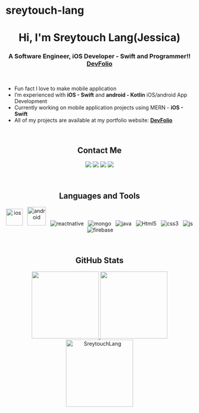 # sreytouch-lang
### <h1 align="center">Hi, I'm **Sreytouch Lang(Jessica)** </h1>

### <h3 align="center">A Software Engineer, iOS Developer - Swift and Programmer!! **[DevFolio][website]**</h3><br>

- Fun fact I love to make mobile application
- I’m experienced with **iOS - Swift** and **android - Kotlin** iOS/android App Development
- Currently working on mobile application projects using MERN -  **iOS - Swift**
- All of my projects are available at my portfolio website: **[DevFolio][website]**

<br>

### <h2 align="center">Contact Me</h2>
<p align="center">   
  	<a href="mailto:atouch.it@gmail.com" target="_blank"><img src="https://img.shields.io/badge/-Gmail-0D1117?style=for-the-badge&logo=gmail&logoColor=DB4437"></a>
    	<a href="https://www.linkedin.com/in/sreytouch-lang/" target="_blank"><img src="https://img.shields.io/badge/-LinkedIn-0D1117?style=for-the-badge&logo=linkedin&logoColor=0077b5"></a> 
  	<a href="https://www.instagram.com/sreytouch/" target="_blank"><img src="https://img.shields.io/badge/-Instagram-0D1117?style=for-the-badge&logo=instagram&logoColor=C13584"></a>
	<a href="https://twitter.com/sreytouch" target="_blank"><img src="https://img.shields.io/badge/Twitter-0D1117?style=for-the-badge&logo=Twitter&logoColor=1DA1F2"></a>
</p>
<br>

### <h2 align="center">Languages and Tools </h2>
<p align="center">
  	<img src="https://i0.wp.com/www.unionsquaredesign.com/ibegnees/2016/11/Swift_logo_with_text.svg.png?ssl=1" alt="ios" width="45px"/>&nbsp;&nbsp;
  	<img src="https://swansoftwaresolutions.com/wp-content/uploads/2020/04/07.23.20-Kotlin-for-Android.jpg" alt="android" width="50px"/>&nbsp;&nbsp;
  	<img src="https://img.shields.io/badge/react_native%20-%2320232a.svg?&style=for-the-badge&logo=react&logoColor=%2361DAFB" alt="reactnative" />&nbsp;&nbsp;
	<img src="https://img.shields.io/badge/MySQL-00000F?style=for-the-badge&logo=mysql&logoColor=white" alt="mongo" />&nbsp;&nbsp;
    	<img src="https://img.shields.io/badge/Java-ED8B00?style=for-the-badge&logo=java&logoColor=white" alt="java" />&nbsp;&nbsp;
    	<img src="https://img.shields.io/badge/HTML5-E34F26?style=for-the-badge&logo=html5&logoColor=white" alt="Html5" />&nbsp;&nbsp;
  	<img src="https://img.shields.io/badge/CSS3-1572B6?style=for-the-badge&logo=css3&logoColor=white" alt="css3" />&nbsp;&nbsp;
	<img src="https://img.shields.io/badge/JavaScript-F7DF1E?style=for-the-badge&logo=javascript&logoColor=black" alt="js" />&nbsp;&nbsp;
	<img src="https://img.shields.io/badge/Firebase-ffca28?style=for-the-badge&logo=firebase&logoColor=black" alt="firebase" />&nbsp;&nbsp;
</p>
<br>
  

### <h2 align="center">GitHub Stats </h2>


<p align="center">
<a href="https://github.com/SreytouchLang">
  <img height="180em" src="https://github-readme-stats.vercel.app/api?username=SreytouchLang&show_icons=true&locale=en&theme=algolia"/>
  <img height="180em" src="https://github-readme-stats.vercel.app/api/top-langs?username=SreytouchLang&show_icons=true&locale=en&layout=compact&theme=algolia"/>
  <img height="180em" src="https://github-readme-streak-stats.herokuapp.com/?user=SreytouchLang&theme=algolia" alt="SreytouchLang" />
</a>
</p>


[website]: https://sreytouch.github.io/
